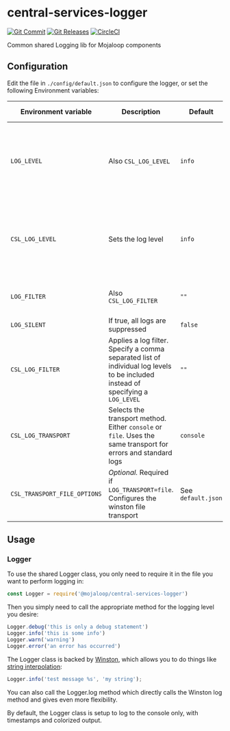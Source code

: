 # central-services-logger
[![Git Commit](https://img.shields.io/github/last-commit/mojaloop/central-services-logger.svg?style=flat)](https://github.com/mojaloop/central-services-logger/commits/master)
[![Git Releases](https://img.shields.io/github/release/mojaloop/central-services-logger.svg?style=flat)](https://github.com/mojaloop/central-services-logger/releases)
[![CircleCI](https://circleci.com/gh/mojaloop/central-services-logger.svg?style=svg)](https://circleci.com/gh/mojaloop/central-services-logger)

Common shared Logging lib for Mojaloop components

## Configuration

<!-- Set the following environment variable `LOG_LEVEL` to the desired log level (i.e. `info`, `debug` etc. - _Note: This must be lower-case._) -->

Edit the file in `./config/default.json` to configure the logger, or set the following Environment variables:

| Environment variable | Description | Default | Available Values |
| --- | --- | --- | --- |
| `LOG_LEVEL` | Also `CSL_LOG_LEVEL` | `info` | `error`, `warn`, `audit`, `trace`, `info`, `perf`, `verbose`, `debug`, `silly` |
| `CSL_LOG_LEVEL` | Sets the log level | `info` | `error`, `warn`, `audit`, `trace`, `info`, `perf`, `verbose`, `debug`, `silly` |
| `LOG_FILTER` | Also `CSL_LOG_FILTER` | `""` | e.g. `"error, trace, verbose" | 
| `LOG_SILENT` | If true, all logs are suppressed | `false` | e.g. `true`, `false` | 
| `CSL_LOG_FILTER` | Applies a log filter. Specify a comma separated list of individual log levels to be included instead of specifying a `LOG_LEVEL` | `""` | e.g. `"error, trace, verbose" |
| `CSL_LOG_TRANSPORT` | Selects the transport method. Either `console` or `file`. Uses the same transport for errors and standard logs | `console` | `console`, `file`
| `CSL_TRANSPORT_FILE_OPTIONS` | _Optional._ Required if `LOG_TRANSPORT=file`. Configures the winston file transport | See `default.json` | See the [Winston Docs](https://github.com/winstonjs/winston#common-transport-options) |




## Usage

### Logger

To use the shared Logger class, you only need to require it in the file you want to perform logging in:

```javascript
const Logger = require('@mojaloop/central-services-logger')
```

Then you simply need to call the appropriate method for the logging level you desire:

```javascript
Logger.debug('this is only a debug statement')
Logger.info('this is some info')
Logger.warn('warning')
Logger.error('an error has occurred')
```

The Logger class is backed by [Winston](https://github.com/winstonjs/winston), which allows you to do things like [string interpolation](https://github.com/winstonjs/winston#string-interpolation):

```javascript
Logger.info('test message %s', 'my string');
```

You can also call the Logger.log method which directly calls the Winston log method and gives even more flexibility.

By default, the Logger class is setup to log to the console only, with timestamps and colorized output.
